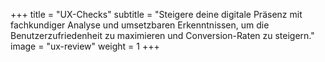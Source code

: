 +++
title = "UX-Checks"
subtitle = "Steigere deine digitale Präsenz mit fachkundiger Analyse und umsetzbaren Erkenntnissen, um die Benutzerzufriedenheit zu maximieren und Conversion-Raten zu steigern."
image = "ux-review"
weight = 1
+++
